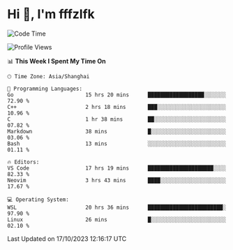 # Hi 👋, I'm fffzlfk

<!--START_SECTION:waka-->
![Code Time](http://img.shields.io/badge/Code%20Time-519%20hrs%2029%20mins-blue)

![Profile Views](http://img.shields.io/badge/Profile%20Views-0-blue)

📊 **This Week I Spent My Time On** 

```text
🕑︎ Time Zone: Asia/Shanghai

💬 Programming Languages: 
Go                       15 hrs 20 mins      ██████████████████░░░░░░░   72.90 % 
C++                      2 hrs 18 mins       ███░░░░░░░░░░░░░░░░░░░░░░   10.96 % 
C                        1 hr 38 mins        ██░░░░░░░░░░░░░░░░░░░░░░░   07.82 % 
Markdown                 38 mins             █░░░░░░░░░░░░░░░░░░░░░░░░   03.06 % 
Bash                     13 mins             ░░░░░░░░░░░░░░░░░░░░░░░░░   01.11 % 

🔥 Editors: 
VS Code                  17 hrs 19 mins      █████████████████████░░░░   82.33 % 
Neovim                   3 hrs 43 mins       ████░░░░░░░░░░░░░░░░░░░░░   17.67 % 

💻 Operating System: 
WSL                      20 hrs 36 mins      ████████████████████████░   97.90 % 
Linux                    26 mins             █░░░░░░░░░░░░░░░░░░░░░░░░   02.10 % 
```


 Last Updated on 17/10/2023 12:16:17 UTC
<!--END_SECTION:waka-->

